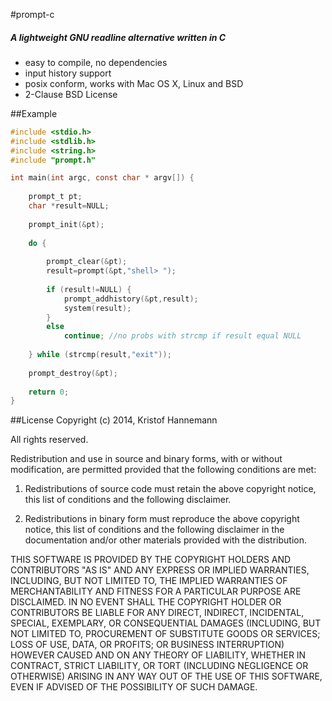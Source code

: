 #prompt-c

##### A lightweight GNU readline alternative written in C

- easy to compile, no dependencies
- input history support
- posix conform, works with Mac OS X, Linux and BSD
- 2-Clause BSD License

##Example

```c
#include <stdio.h>
#include <stdlib.h>
#include <string.h>
#include "prompt.h"

int main(int argc, const char * argv[]) {
    
    prompt_t pt;
    char *result=NULL;
    
    prompt_init(&pt);
    
    do {
        
        prompt_clear(&pt);
        result=prompt(&pt,"shell> ");
        
        if (result!=NULL) {
            prompt_addhistory(&pt,result);
            system(result);
        }
        else
            continue; //no probs with strcmp if result equal NULL
        
    } while (strcmp(result,"exit"));
    
    prompt_destroy(&pt);
    
    return 0;
}
```

##License
Copyright (c) 2014, Kristof Hannemann

All rights reserved.

Redistribution and use in source and binary forms, with or without modification, are permitted provided that the following conditions are met:

1. Redistributions of source code must retain the above copyright notice, this list of conditions and the following disclaimer.

2. Redistributions in binary form must reproduce the above copyright notice, this list of conditions and the following disclaimer in the documentation and/or other materials provided with the distribution.

THIS SOFTWARE IS PROVIDED BY THE COPYRIGHT HOLDERS AND CONTRIBUTORS "AS IS" AND ANY EXPRESS OR IMPLIED WARRANTIES, INCLUDING, BUT NOT LIMITED TO, THE IMPLIED WARRANTIES OF MERCHANTABILITY AND FITNESS FOR A PARTICULAR PURPOSE ARE DISCLAIMED. IN NO EVENT SHALL THE COPYRIGHT HOLDER OR CONTRIBUTORS BE LIABLE FOR ANY DIRECT, INDIRECT, INCIDENTAL, SPECIAL, EXEMPLARY, OR CONSEQUENTIAL DAMAGES (INCLUDING, BUT NOT LIMITED TO, PROCUREMENT OF SUBSTITUTE GOODS OR SERVICES; LOSS OF USE, DATA, OR PROFITS; OR BUSINESS INTERRUPTION) HOWEVER CAUSED AND ON ANY THEORY OF LIABILITY, WHETHER IN CONTRACT, STRICT LIABILITY, OR TORT (INCLUDING NEGLIGENCE OR OTHERWISE) ARISING IN ANY WAY OUT OF THE USE OF THIS SOFTWARE, EVEN IF ADVISED OF THE POSSIBILITY OF SUCH DAMAGE.
